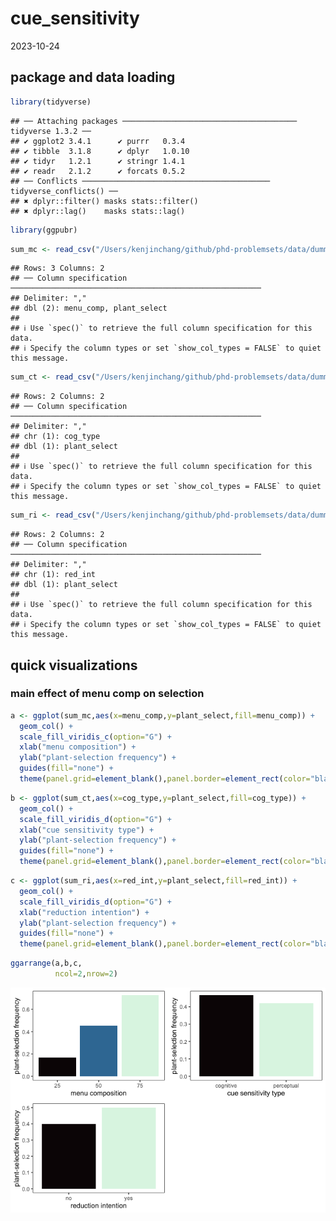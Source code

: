 cue_sensitivity
================
2023-10-24

## package and data loading

``` r
library(tidyverse)
```

    ## ── Attaching packages ─────────────────────────────────────── tidyverse 1.3.2 ──
    ## ✔ ggplot2 3.4.1      ✔ purrr   0.3.4 
    ## ✔ tibble  3.1.8      ✔ dplyr   1.0.10
    ## ✔ tidyr   1.2.1      ✔ stringr 1.4.1 
    ## ✔ readr   2.1.2      ✔ forcats 0.5.2 
    ## ── Conflicts ────────────────────────────────────────── tidyverse_conflicts() ──
    ## ✖ dplyr::filter() masks stats::filter()
    ## ✖ dplyr::lag()    masks stats::lag()

``` r
library(ggpubr)
```

``` r
sum_mc <- read_csv("/Users/kenjinchang/github/phd-problemsets/data/dummy_summary_mc.csv")
```

    ## Rows: 3 Columns: 2
    ## ── Column specification ────────────────────────────────────────────────────────
    ## Delimiter: ","
    ## dbl (2): menu_comp, plant_select
    ## 
    ## ℹ Use `spec()` to retrieve the full column specification for this data.
    ## ℹ Specify the column types or set `show_col_types = FALSE` to quiet this message.

``` r
sum_ct <- read_csv("/Users/kenjinchang/github/phd-problemsets/data/dummy_summary_ct.csv")
```

    ## Rows: 2 Columns: 2
    ## ── Column specification ────────────────────────────────────────────────────────
    ## Delimiter: ","
    ## chr (1): cog_type
    ## dbl (1): plant_select
    ## 
    ## ℹ Use `spec()` to retrieve the full column specification for this data.
    ## ℹ Specify the column types or set `show_col_types = FALSE` to quiet this message.

``` r
sum_ri <- read_csv("/Users/kenjinchang/github/phd-problemsets/data/dummy_summary_ri.csv")
```

    ## Rows: 2 Columns: 2
    ## ── Column specification ────────────────────────────────────────────────────────
    ## Delimiter: ","
    ## chr (1): red_int
    ## dbl (1): plant_select
    ## 
    ## ℹ Use `spec()` to retrieve the full column specification for this data.
    ## ℹ Specify the column types or set `show_col_types = FALSE` to quiet this message.

## quick visualizations

### main effect of menu comp on selection

``` r
a <- ggplot(sum_mc,aes(x=menu_comp,y=plant_select,fill=menu_comp)) + 
  geom_col() +
  scale_fill_viridis_c(option="G") +
  xlab("menu composition") +
  ylab("plant-selection frequency") + 
  guides(fill="none") +
  theme(panel.grid=element_blank(),panel.border=element_rect(color="black",fill="NA"),panel.background=element_rect(fill="white"))
```

``` r
b <- ggplot(sum_ct,aes(x=cog_type,y=plant_select,fill=cog_type)) + 
  geom_col() +
  scale_fill_viridis_d(option="G") +
  xlab("cue sensitivity type") +
  ylab("plant-selection frequency") + 
  guides(fill="none") +
  theme(panel.grid=element_blank(),panel.border=element_rect(color="black",fill="NA"),panel.background=element_rect(fill="white"))
```

``` r
c <- ggplot(sum_ri,aes(x=red_int,y=plant_select,fill=red_int)) + 
  geom_col() +
  scale_fill_viridis_d(option="G") +
  xlab("reduction intention") +
  ylab("plant-selection frequency") + 
  guides(fill="none") +
  theme(panel.grid=element_blank(),panel.border=element_rect(color="black",fill="NA"),panel.background=element_rect(fill="white"))
```

``` r
ggarrange(a,b,c,
          ncol=2,nrow=2)
```

![](preliminary-poster-data_files/figure-gfm/unnamed-chunk-6-1.png)<!-- -->
